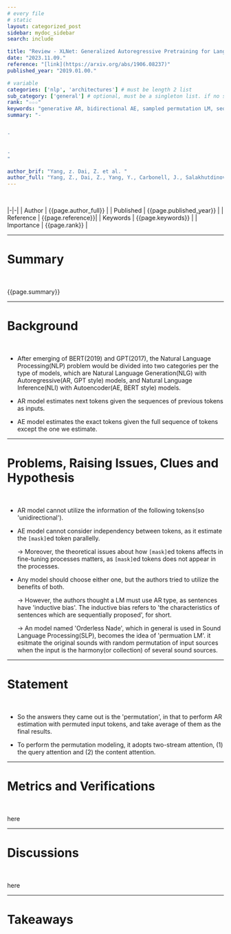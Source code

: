 ```yaml
---
# every file
# static
layout: categorized_post
sidebar: mydoc_sidebar
search: include

title: "Review - XLNet: Generalized Autoregressive Pretraining for Language Understanding."
date: "2023.11.09."
reference: "[link](https://arxiv.org/abs/1906.08237)"
published_year: "2019.01.00."

# variable
categories: ['nlp', 'architectures'] # must be length 2 list
sub_category: ['general'] # optional, must be a singleton list. if no subcategory filled, it will regareded in listed page in sidebar page
rank: "☆☆☆"
keywords: "generative AR, bidirectional AE, sampled permutation LM, sequence inductive bias, transformer-XL"
summary: "- 


- 
 

- 
"

author_brif: "Yang, z. Dai, Z. et al. "
author_full: "Yang, Z., Dai, Z., Yang, Y., Carbonell, J., Salakhutdinov, R., & Le, Q."
---
```


<br>

|-|-|
| Author | {{page.author_full}} |
| Published | {{page.published_year}} |
| Reference | {{page.reference}}|
| Keywords | {{page.keywords}} |
| Importance | {{page.rank}} |

---

# Summary

<br>

{{page.summary}}

---

# Background

<br>

- After emerging of BERT(2019) and GPT(2017), the Natural Language Processing(NLP) problem would be divided into two categories per the type of models, which are Natural Language Generation(NLG) with Autoregressive(AR, GPT style) models, and Natural Language Inference(NLI) with Autoencoder(AE, BERT style) models.

- AR model estimates next tokens given the sequences of previous tokens as inputs.

- AE model estimates the exact tokens given the full sequence of tokens except the one we estimate.

---

# Problems, Raising Issues, Clues and Hypothesis

<br>

- AR model cannot utilize the information of the following tokens(so 'unidirectional').

- AE model cannot consider independency between tokens, as it estimate the `[mask]`ed token parallelly.

  -> Moreover, the theoretical issues about how `[mask]`ed tokens affects in fine-tuning processes matters, as `[mask]`ed tokens does not appear in the processes.

- Any model should choose either one, but the authors tried to utilize the benefits of both.

  -> However, the authors thought a LM must use AR type, as sentences have 'inductive bias'. The inductive bias refers to 'the characteristics of sentences which are sequentially proposed', for short.

  -> An model named 'Orderless Nade', which in general is used in Sound Language Processing(SLP), becomes the idea of 'permuation LM'. it esitmate the original sounds with random permutation of input sources when the input is the harmony(or collection) of several sound sources.

---

# Statement

<br>

- So the answers they came out is the 'permutation', in that to perform AR estimation with permuted input tokens, and take average of them as the final results.

- To perform the permutation modeling, it adopts two-stream attention, (1) the query attention and (2) the content attention.

---

# Metrics and Verifications

<br>

here

---

# Discussions

<br>

here

---

# Takeaways
